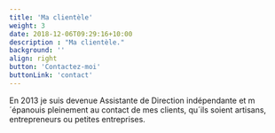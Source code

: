 ```yaml
---
title: 'Ma clientèle'
weight: 3
date: 2018-12-06T09:29:16+10:00
description : "Ma clientèle."
background: ''
align: right
button: 'Contactez-moi'
buttonLink: 'contact'
---
```


En 2013 je suis devenue Assistante de Direction indépendante et m´épanouis pleinement au contact de mes clients, qu´ils soient artisans, entrepreneurs ou petites entreprises.
